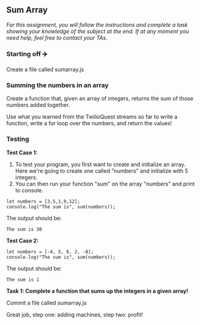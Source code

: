 ## Sum Array

*For this assignment, you will follow the instructions and complete a task showing your knowledge of the subject at the end. If at any moment you need help, feel free to contact your TAs.*

### Starting off :airplane:

Create a file called sumarray.js

### Summing the numbers in an array

Create a function that, given an array of integers, returns the sum of those numbers added together.

Use what you learned from the TwilioQuest streams so far to write a function, write a for loop over the numbers, and return the values!

### Testing

**Test Case 1:**

1. To test your program, you first want to create and initialize an array. Here we're going to create one called "numbers" and initialize with 5 integers.
2. You can then run your function "sum" on the array "numbers" and print to console.

```
let numbers = [3,5,1,9,12];
console.log("The sum is", sum(numbers));
```
The output should be:
```
The sum is 30
```

**Test Case 2:**

```
let numbers = [-4, 5, 6, 2, -8];
console.log("The sum is", sum(numbers));
```
The output should be:
```
The sum is 1
```

**Task 1: Complete a function that sums up the integers in a given array!**

Commit a file called sumarray.js

Great job, step one: adding machines, step two: profit!
